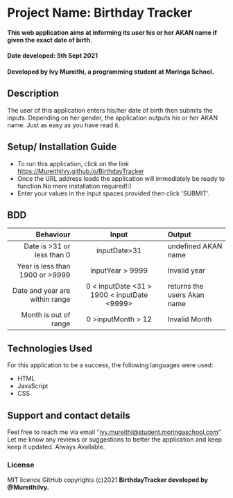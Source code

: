 # Project Name: Birthday Tracker
#### This web application aims at informing its user his or her AKAN name if given the exact date of birth.
#### Date developed: 5th Sept 2021
#### Developed by **Ivy Mureithi**, a programming student at Moringa School.

## Description
The user of this application enters his/her date of birth then submits the inputs. Depending on her gender, the application outputs his or her AKAN name. Just as easy as you have read it.

## Setup/ Installation Guide
*  To run this  application, click on the link https://MureithiIvy.github.io/BirthdayTracker
* Once the URL address loads  the application will immediately be ready to function.No more installation required!:)
* Enter your values  in the  input spaces provided then  click 'SUBMIT'.

## BDD
|Behaviour                  | Input       | Output              |
|--------------------------:|:-----------:|:--------------------
|Date is >31 or less than 0             |inputDate>31       | undefined AKAN name        
|Year is less than 1900 or >9999  |inputYear > 9999       | Invalid year
|Date and year are within range|0 < inputDate <31 > 1900 < inputDate <9999> | returns the users Akan name
|Month is out of range| 0 >inputMonth > 12  | Invalid Month 

 ## Technologies Used
For this application to be a success, the following languages were used:
* HTML
* JavaScript
* CSS
## Support and contact details
Feel free to reach me via email "ivy.mureithi@student.moringaschool.com"
Let me know any reviews or suggestions to better the application and keep keep it updated.
Always Available.
### License
MIT licence
GitHub copyrights (c)2021 **BirthdayTracker developed by @MureithiIvy.**  

